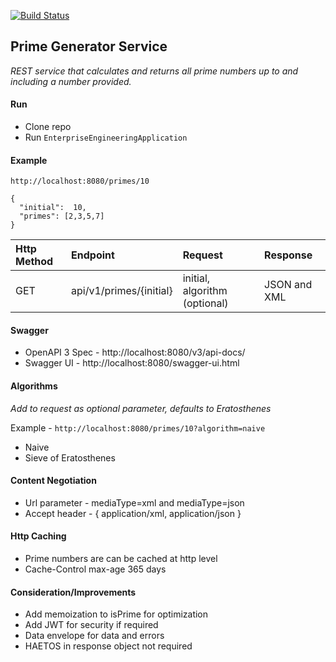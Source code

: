 [![Build Status](https://travis-ci.org/clD11/enterprise-engineering.svg?branch=master)](https://travis-ci.org/clD11/enterprise-engineering/)

## Prime Generator Service ##

_REST service that calculates and returns all prime numbers up to and including a number provided._

#### Run ####
- Clone repo
- Run `EnterpriseEngineeringApplication`

#### Example ####

    http://localhost:8080/primes/10
    
    {
      "initial":  10,    
      "primes": [2,3,5,7]
    }

| Http Method  | Endpoint                | Request                              | Response     |
|:-------------|:------------------------|:-------------------------------------|:-------------|
| GET          | api/v1/primes/{initial} | initial, algorithm (optional)        | JSON and XML |

#### Swagger ####
- OpenAPI 3 Spec - http://localhost:8080/v3/api-docs/
- Swagger UI - http://localhost:8080/swagger-ui.html

#### Algorithms ####

_Add to request as optional parameter, defaults to Eratosthenes_

Example - `http://localhost:8080/primes/10?algorithm=naive`

- Naive
- Sieve of Eratosthenes
 
#### Content Negotiation ####
- Url parameter - mediaType=xml and mediaType=json
- Accept header - { application/xml, application/json }

#### Http Caching ####
- Prime numbers are can be cached at http level
- Cache-Control max-age 365 days

#### Consideration/Improvements ####
- Add memoization to isPrime for optimization
- Add JWT for security if required
- Data envelope for data and errors
- HAETOS in response object not required
